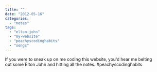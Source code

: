 ```yaml
---
title: ""
date: "2012-05-16"
categories: 
  - "notes"
tags: 
  - "elton-john"
  - "my-website"
  - "peachyscodinghabits"
  - "songs"
---
```


If you were to sneak up on me coding this website, you'd hear me belting out some Elton John and hitting all the notes. #peachyscodinghabits
